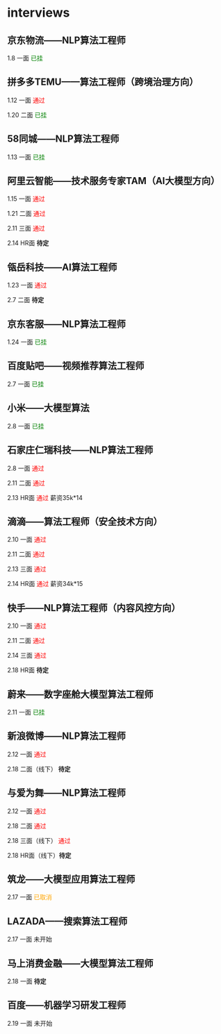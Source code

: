 # interviews
## 京东物流——NLP算法工程师
1.8 一面 <span style="color: green;">已挂</span> 
## 拼多多TEMU——算法工程师（跨境治理方向）
1.12 一面 <span style="color: red;">通过</span>

1.20 二面 <span style="color: green;">已挂</span>
## 58同城——NLP算法工程师
1.13 一面 <span style="color: green;">已挂</span>
## 阿里云智能——技术服务专家TAM（AI大模型方向）
1.15 一面 <span style="color: red;">通过</span>

1.21 二面 <span style="color: red;">通过</span>

2.11 三面 <span style="color: red;">通过</span>

2.14 HR面 **待定**
## 瓴岳科技——AI算法工程师
1.23 一面 <span style="color: red;">通过</span>

2.7 二面 **待定**
## 京东客服——NLP算法工程师
1.24 一面 <span style="color: green;">已挂</span>
## 百度贴吧——视频推荐算法工程师
2.7 一面 <span style="color: green;">已挂</span>
## 小米——大模型算法
2.8 一面 <span style="color: green;">已挂</span>
## 石家庄仁瑞科技——NLP算法工程师
2.8 一面 <span style="color: red;">通过</span>

2.11 二面 <span style="color: red;">通过</span>

2.13 HR面 <span style="color: red;">通过</span> 薪资35k*14
## 滴滴——算法工程师（安全技术方向）
2.10 一面 <span style="color: red;">通过</span>

2.11 二面 <span style="color: red;">通过</span>

2.13 三面 <span style="color: red;">通过</span>

2.14 HR面 <span style="color: red;">通过</span> 薪资34k*15
## 快手——NLP算法工程师（内容风控方向）
2.10 一面 <span style="color: red;">通过</span>

2.11 二面 <span style="color: red;">通过</span>

2.14 三面 <span style="color: red;">通过</span>

2.18 HR面 **待定**
## 蔚来——数字座舱大模型算法工程师
2.11 一面 <span style="color: green;">已挂</span>
## 新浪微博——NLP算法工程师
2.12 一面 <span style="color: red;">通过</span>

2.18 二面（线下） **待定**
## 与爱为舞——NLP算法工程师
2.12 一面 <span style="color: red;">通过</span>

2.18 二面 <span style="color: red;">通过</span>

2.18 三面（线下） <span style="color: red;">通过</span>

2.18 HR面（线下）**待定**
## 筑龙——大模型应用算法工程师
2.17 一面 <span style="color: orange;">已取消</span>
## LAZADA——搜索算法工程师
2.17 一面 未开始
## 马上消费金融——大模型算法工程师
2.18 一面 **待定**
## 百度——机器学习研发工程师
2.19 一面 未开始